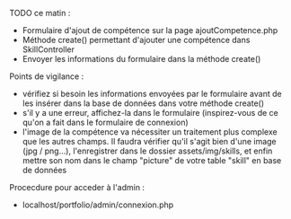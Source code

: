 TODO ce matin :
- Formulaire d'ajout de compétence sur la page ajoutCompetence.php
- Méthode create() permettant d'ajouter une compétence dans SkillController
- Envoyer les informations du formulaire dans la méthode create()

Points de vigilance :
- vérifiez si besoin les informations envoyées par le formulaire avant de les insérer dans la base de données dans votre méthode create()
- s'il y a une erreur, affichez-la dans le formulaire (inspirez-vous de ce qu'on a fait dans le formulaire de connexion)
- l'image de la compétence va nécessiter un traitement plus complexe que les autres champs. Il faudra vérifier qu'il s'agit bien d'une image (jpg / png...), l'enregistrer dans le dossier assets/img/skills, et enfin mettre son nom dans le champ "picture" de votre table "skill" en base de données

Procecdure pour acceder à l'admin :
- localhost/portfolio/admin/connexion.php